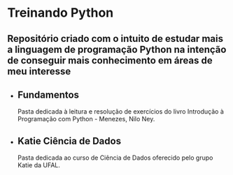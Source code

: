 # Treinando Python

## Repositório criado com o intuito de estudar mais a linguagem de programação Python na intenção de conseguir mais conhecimento em áreas de meu interesse

- Fundamentos
    -
    Pasta dedicada à leitura e resolução de exercícios do livro Introdução à Programação com Python - Menezes, Nilo Ney.

- Katie Ciência de Dados
    -
    Pasta dedicada ao curso de Ciência de Dados oferecido pelo grupo Katie da UFAL.
